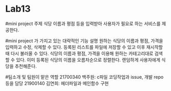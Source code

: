# Lab13

#mini project 주제
식당 이름과 평점 등을 입력받아 사용자가 필요로 하는 서비스를 제공한다.

#mini project 가 가지고 있는 대략적인 기능 설명
원하는 식당의 이름과 평점, 가격을 입력하고 수정, 삭제할 수 있다.
등록된 리스트를 파일에 저장할 수 있고 이후 재시작할때 다시 불러올 수 있다.
식당의 이름과 평점, 가격을 이용해 원하는 카테고리대로 검색할 수 있다.
이미 등록된 식당의 이름을 오름차순으로 정렬한다.
랜덤하게 사용자에게 식당을 추천해준다.

#팀소개 및 팀원이 맡은 역할
21700340 백주원: c파일 코딩작업과 issue, 개발 repo등을 담당
21900140 김연희: 헤더파일과 메인함수 구현
